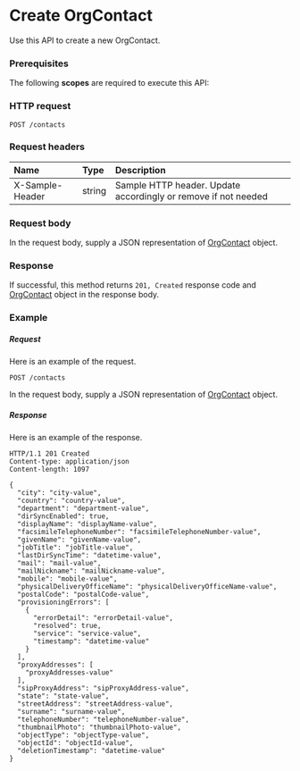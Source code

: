 # Create OrgContact

Use this API to create a new OrgContact.
### Prerequisites
The following **scopes** are required to execute this API: 
### HTTP request
<!-- { "blockType": "ignored" } -->
```http
POST /contacts

```
### Request headers
| Name       | Type | Description|
|:---------------|:--------|:----------|
| X-Sample-Header  | string  | Sample HTTP header. Update accordingly or remove if not needed|

### Request body
In the request body, supply a JSON representation of [OrgContact](../resources/orgcontact.md) object.


### Response
If successful, this method returns `201, Created` response code and [OrgContact](../resources/orgcontact.md) object in the response body.

### Example
##### Request
Here is an example of the request.
<!-- {
  "blockType": "request",
  "name": "create_orgcontact_from_contacts"
}-->
```http
POST /contacts
```
In the request body, supply a JSON representation of [OrgContact](../resources/orgcontact.md) object.
##### Response
Here is an example of the response.
<!-- {
  "blockType": "response",
  "truncated": false,
  "@odata.type": "microsoft.graph.orgcontact"
} -->
```http
HTTP/1.1 201 Created
Content-type: application/json
Content-length: 1097

{
  "city": "city-value",
  "country": "country-value",
  "department": "department-value",
  "dirSyncEnabled": true,
  "displayName": "displayName-value",
  "facsimileTelephoneNumber": "facsimileTelephoneNumber-value",
  "givenName": "givenName-value",
  "jobTitle": "jobTitle-value",
  "lastDirSyncTime": "datetime-value",
  "mail": "mail-value",
  "mailNickname": "mailNickname-value",
  "mobile": "mobile-value",
  "physicalDeliveryOfficeName": "physicalDeliveryOfficeName-value",
  "postalCode": "postalCode-value",
  "provisioningErrors": [
    {
      "errorDetail": "errorDetail-value",
      "resolved": true,
      "service": "service-value",
      "timestamp": "datetime-value"
    }
  ],
  "proxyAddresses": [
    "proxyAddresses-value"
  ],
  "sipProxyAddress": "sipProxyAddress-value",
  "state": "state-value",
  "streetAddress": "streetAddress-value",
  "surname": "surname-value",
  "telephoneNumber": "telephoneNumber-value",
  "thumbnailPhoto": "thumbnailPhoto-value",
  "objectType": "objectType-value",
  "objectId": "objectId-value",
  "deletionTimestamp": "datetime-value"
}
```

<!-- uuid: 33d4af3f-77e1-4c9c-b2fc-e64c4b081741
2015-10-19 09:07:21 UTC -->
<!-- {
  "type": "#page.annotation",
  "description": "Create OrgContact",
  "keywords": "",
  "section": "documentation",
  "tocPath": ""
}-->
